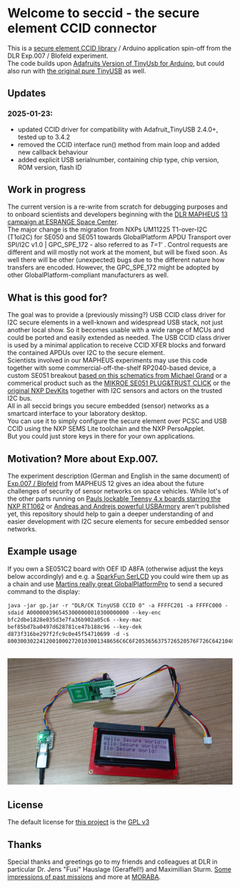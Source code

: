 # Welcome to seccid - the secure element CCID connector

This is a [secure element CCID library](https://github.com/ckahlo/seccid) / Arduino application spin-off from the DLR Exp.007 / Blofeld experiment.\
The code builds upon [Adafruits Version of TinyUsb for Arduino](https://github.com/adafruit/Adafruit_TinyUSB_Arduino), but could also run with [the original pure TinyUSB](https://github.com/hathach/tinyusb) as well.

## Updates
### 2025-01-23:
- updated CCID driver for compatibility with Adafruit_TinyUSB 2.4.0+, tested up to 3.4.2
- removed the CCID interface run() method from main loop and added new callback behaviour
- added explicit USB serialnumber, containing chip type, chip version, ROM version, flash ID

## Work in progress

The current version is a re-write from scratch for debugging purposes and to onboard scientists and developers beginning with the [DLR MAPHEUS](https://www.dlr.de/mp/en/desktopdefault.aspx/tabid-13266/23204_read-80521/) [13 campaign at ESRANGE Space Center](https://sscspace.com/esrange/rocket-ballon-activities/).\
The major change is the migration from NXPs UM11225 T1-over-I2C (T1oI2C) for SE050 and SE051 towards GlobalPlatform APDU Transport over SPI/I2C v1.0 | GPC_SPE_172 - also referred to as *T=1'* . Control requests are different and will mostly not work at the moment, but will be fixed soon. As well there will be other (unexpected) bugs due to the different nature how transfers are encoded. However, the GPC_SPE_172 might be adopted by other GlobalPlatform-compliant manufacturers as well.

## What is this good for?

The goal was to provide a (previously missing?) USB CCID class driver for I2C secure elements in a well-known and widespread USB stack, not just another local show. So it becomes usable with a wide range of MCUs and could be ported and easily extended as needed. The USB CCID class driver is used by a minimal application to receive CCID XFER blocks and forward the contained APDUs over I2C to the secure element.\
Scientists involved in our MAPHEUS experiments may use this code together with some commercial-off-the-shelf RP2040-based device, a custom SE051 breakout [based on this schematics from Michael Grand](https://github.com/mimok/se050-breakout) or a commerical product such as the [MIKROE SE051 PLUG&TRUST CLICK](https://www.mikroe.com/se051-plugtrust-click) or the [original NXP DevKits](https://nxp.com/SE051) together with I2C sensors and actors on the trusted I2C bus.\
All in all seccid brings you secure embedded (sensor) networks as a smartcard interface to your laboratory desktop.\
You can use it to simply configure the secure element over PCSC and USB CCID using the NXP SEMS Lite toolchain and the NXP PersoApplet.\
But you could just store keys in there for your own applications.

## Motivation? More about Exp.007.

The experiment description (German and English in the same document) of [Exp.007 / Blofeld](docs/Exp007_Blofled%20MP12%20Experiment%20Description%20de_en.pdf) from MAPHEUS 12 gives an idea about the future challenges of security of sensor networks on space vehicles. While lot's of the other parts running on [Pauls lockable Teensy 4.x boards starring the NXP RT1062](https://github.com/PaulStoffregen/cores) or [Andreas and Andrejs powerful USBArmory](https://github.com/usbarmory/usbarmory) aren't published yet, this repository should help to gain a deeper understanding of and easier development with I2C secure elements for secure embedded sensor networks.

## Example usage

If you own a SE051C2 board with OEF ID A8FA (otherwise adjust the keys below accordingly) and e.g. a [SparkFun SerLCD](https://github.com/sparkfun/OpenLCD) you could wire them up as a chain and use [Martins really great GlobalPlatformPro](https://github.com/martinpaljak/GlobalPlatformPro) to send a secured command to the display:
```
java -jar gp.jar -r "DLR/CK TinyUSB CCID 0" -a FFFFC201 -a FFFFC000 -sdaid A0000003965453000000010300000000 --key-enc bfc2dbe1828e035d3e7fa36b902a05c6 --key-mac bef85bd7ba0497d628781ce47b188c96 --key-dek d873f316be297f2fc9c0e45f54710699 -d -s 80030030224120010002720103001348656C6C6F2053656375726520576F726C64210400020001
```
\
![An Adafruit QtPy RP2040, a NXP SE051 and a SparkFun SerLCD wired together displaying a hello-message on the LCD](docs/QtPy2040-SE051-SerLCD.jpeg)



## License

The default license for [this project](https://github.com/ckahlo/seccid) is the [GPL v3](LICENSE)

## Thanks

Special thanks and greetings go to my friends and colleagues at DLR in particular Dr. Jens "Fusi" Hauslage (Geraffel!!) and Maximillian Sturm.
[Some impressions of past missions](https://www.instagram.com/mapheusrocket) and more at [MORABA](https://www.instagram.com/moraba_dlr/).

